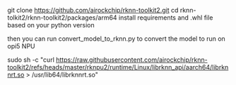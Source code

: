 git clone https://github.com/airockchip/rknn-toolkit2.git
cd rknn-tolkit2/rknn-toolkit2/packages/arm64
install requirements and .whl file based on your python version

then you can run convert_model_to_rknn.py to convert the model to run on opi5 NPU

sudo sh -c "curl https://raw.githubusercontent.com/airockchip/rknn-toolkit2/refs/heads/master/rknpu2/runtime/Linux/librknn_api/aarch64/librknnrt.so > /usr/lib64/librknnrt.so"